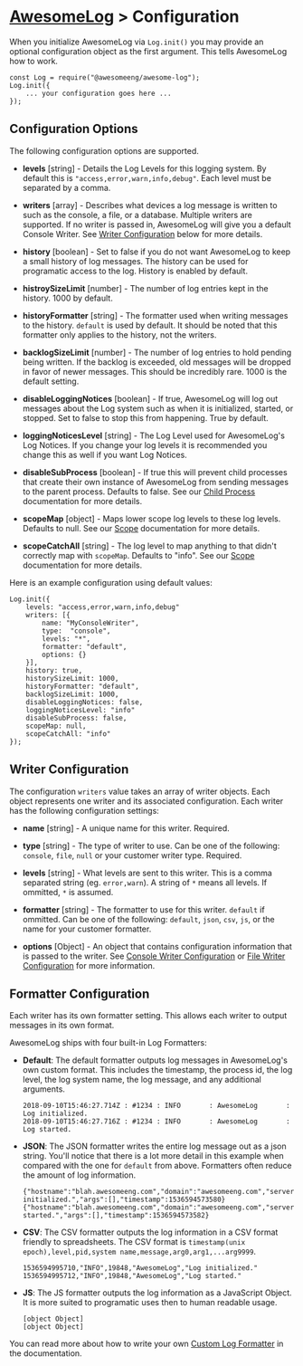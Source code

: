 # [AwesomeLog](../README.md) > Configuration

When you initialize AwesomeLog via `Log.init()` you may provide an optional configuration object as the first argument.  This tells AwesomeLog how to work.

```
const Log = require("@awesomeeng/awesome-log");
Log.init({
	... your configuration goes here ...
});
```

## Configuration Options

The following configuration options are supported.

 - **levels** [string] - Details the Log Levels for this logging system. By default this is `"access,error,warn,info,debug"`.  Each level must be separated by a comma.

 - **writers** [array] - Describes what devices a log message is written to such as the console, a file, or a database.  Multiple writers are supported. If no writer is passed in, AwesomeLog will give you a default Console Writer.  See [Writer Configuration](#writer-configuration) below for more details.

 - **history** [boolean] - Set to false if you do not want AwesomeLog to keep a small history of log messages.  The history can be used for programatic access to the log. History is enabled by default.

 - **histroySizeLimit** [number] - The number of log entries kept in the history. 1000 by default.

 - **historyFormatter** [string] - The formatter used when writing messages to the history. `default` is used by default. It should be noted that this formatter only applies to the history, not the writers.

 - **backlogSizeLimit** [number] - The number of log entries to hold pending being written.  If the backlog is exceeded, old messages will be dropped in favor of newer messages. This should be incredibly rare. 1000 is the default setting.

 - **disableLoggingNotices** [boolean] - If true, AwesomeLog will log out messages about the Log system such as when it is initialized, started, or stopped.  Set to false to stop this from happening.  True by default.

 - **loggingNoticesLevel** [string] - The Log Level used for AwesomeLog's Log Notices.  If you change your log levels it is recommended you change this as well if you want Log Notices.

 - **disableSubProcess** [boolean] - If true this will prevent child processes that create their own instance of AwesomeLog from sending messages to the parent process.  Defaults to false. See our [Child Process](./docs/ChildProcess.md) documentation for more details.

 - **scopeMap** [object] - Maps lower scope log levels to these log levels. Defaults to null. See our [Scope](./docs/Scope.md) documentation for more details.

 - **scopeCatchAll** [string] - The log level to map anything to that didn't correctly map with `scopeMap`. Defaults to "info". See our [Scope](./docs/Scope.md) documentation for more details.

Here is an example configuration using default values:

```
Log.init({
	levels: "access,error,warn,info,debug"
	writers: [{
		name: "MyConsoleWriter",
		type:  "console",
		levels: "*",
		formatter: "default",
		options: {}
	}],
	history: true,
	historySizeLimit: 1000,
	historyFormatter: "default",
	backlogSizeLimit: 1000,
	disableLoggingNotices: false,
	loggingNoticesLevel: "info"
	disableSubProcess: false,
	scopeMap: null,
	scopeCatchAll: "info"
});
```

## Writer Configuration

The configuration `writers` value takes an array of writer objects.  Each object represents one writer and its associated configuration. Each writer has the following configuration settings:

 - **name** [string] - A unique name for this writer. Required.

 - **type** [string] - The type of writer to use. Can be one of the following: `console`, `file`, `null` or your customer writer type. Required.

 - **levels** [string] - What levels are sent to this writer. This is a comma separated string (eg. `error,warn`). A string of `*` means all levels. If ommitted, `*` is assumed.

 - **formatter** [string] - The formatter to use for this writer. `default` if ommitted.  Can be one of the following: `default`, `json`, `csv`, `js`, or the name for your customer formatter.

 - **options** [Object] - An object that contains configuration information that is passed to the writer.  See [Console Writer Configuration](./docs/ConsoleWriterConfiguration) or [File Writer Configuration](./docs/FileWriterConfiguration) for more information.

## Formatter Configuration

Each writer has its own formatter setting. This allows each writer to output messages in its own format.

AwesomeLog ships with four built-in Log Formatters:

 - **Default**: The default formatter outputs log messages in AwesomeLog's own custom format.  This includes the timestamp, the process id, the log level, the log system name, the log message, and any additional arguments.

	```
	2018-09-10T15:46:27.714Z : #1234 : INFO       : AwesomeLog       : Log initialized.
	2018-09-10T15:46:27.716Z : #1234 : INFO       : AwesomeLog       : Log started.
	```

 - **JSON**: The JSON formatter writes the entire log message out as a json string. You'll notice that there is a lot more detail in this example when compared with the one for `default` from above. Formatters often reduce the amount of log information.

	```
	{"hostname":"blah.awesomeeng.com","domain":"awesomeeng.com","servername":"blah","pid":1234,"ppid":5678,"main":"/code/project","arch":"x64","platform":"linux","bits":64,"cpus":8,"argv":"","execPath":"node","startingDirectory":"/code/project","homedir":"/home/blah","username":"blah","version":"v10.9.0","level":"INFO","system":"AwesomeLog","message":"Log initialized.","args":[],"timestamp":1536594573580}
	{"hostname":"blah.awesomeeng.com","domain":"awesomeeng.com","servername":"blah","pid":1234,"ppid":5678,"main":"/code/project","arch":"x64","platform":"linux","bits":64,"cpus":8,"argv":"","execPath":"node","startingDirectory":"/code/project","homedir":"/home/blah","username":"blah","version":"v10.9.0","level":"INFO","system":"AwesomeLog","message":"Log started.","args":[],"timestamp":1536594573582}
	```

 - **CSV**: The CSV formatter outputs the log information in a CSV format friendly to spreadsheets. The CSV format is `timestamp(unix epoch),level,pid,system name,message,arg0,arg1,...arg9999`.

 	```
	1536594995710,"INFO",19848,"AwesomeLog","Log initialized."
	1536594995712,"INFO",19848,"AwesomeLog","Log started."
	```

 - **JS**: The JS formatter outputs the log information as a JavaScript Object. It is more suited to programatic uses then to human readable usage.

	```
	[object Object]
	[object Object]
	```

You can read more about how to write your own [Custom Log Formatter](./docs/LogFormatters) in the documentation.
